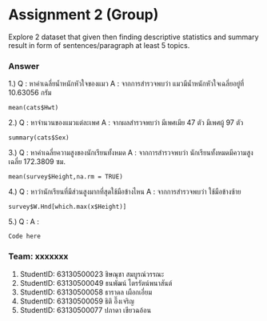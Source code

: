 # Assignment 2 (Group)
Explore 2 dataset that given then finding descriptive statistics and summary result in form of sentences/paragraph at least 5 topics.

### Answer

1.) Q : หาค่าเฉลี่ยน้ำหนักหัวใจของแมว
    A : จากการสำรวจพบว่า แมวมีน้ำหนักหัวใจเฉลี่ยอยู่ที่ 10.63056 กรัม
```{R}
mean(cats$Hwt)
```

2.) Q : หาจำนวนของแมวแต่ละเพศ
    A : จากผลสำรวจพบว่า มีเพศเมีย 47 ตัว มีเพศผู้ 97 ตัว
```{R}
summary(cats$Sex)
```

3.) Q : หาค่าเฉลี่ยความสูงของนักเรียนทั้งหมด
    A : จากการสำรวจพบว่า นักเรียนทั้งหมดมีความสูงเฉลี่ย 172.3809 ซม.
```{R}
mean(survey$Height,na.rm = TRUE)
```

4.) Q : หาว่านักเรียนที่มีส่วนสูงมากที่สุดใช้มือข้างไหน
    A : จากการสำรวจพบว่า ใช้มือข้างซ้าย
```{R}
survey$W.Hnd[which.max(x$Height)]
```

5.) Q :
    A : 
```{R}
Code here
```
### Team: xxxxxxx

1.  StudentID: 63130500023 ชิษณุชา สมบูรณ์วรรณะ
2.  StudentID: 63130500049 ธนพัฒน์ ไตรรัตน์พนาสันต์
3.  StudentID: 63130500058 ธาราดล เผือกเอี่ยม
4.  StudentID: 63130500059 ธิติ อึ๊งเจริญ
5.  StudentID: 63130500077 ปภาดา เขียวฉอ้อน
